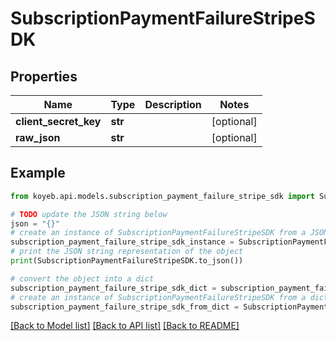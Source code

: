# SubscriptionPaymentFailureStripeSDK


## Properties

Name | Type | Description | Notes
------------ | ------------- | ------------- | -------------
**client_secret_key** | **str** |  | [optional] 
**raw_json** | **str** |  | [optional] 

## Example

```python
from koyeb.api.models.subscription_payment_failure_stripe_sdk import SubscriptionPaymentFailureStripeSDK

# TODO update the JSON string below
json = "{}"
# create an instance of SubscriptionPaymentFailureStripeSDK from a JSON string
subscription_payment_failure_stripe_sdk_instance = SubscriptionPaymentFailureStripeSDK.from_json(json)
# print the JSON string representation of the object
print(SubscriptionPaymentFailureStripeSDK.to_json())

# convert the object into a dict
subscription_payment_failure_stripe_sdk_dict = subscription_payment_failure_stripe_sdk_instance.to_dict()
# create an instance of SubscriptionPaymentFailureStripeSDK from a dict
subscription_payment_failure_stripe_sdk_from_dict = SubscriptionPaymentFailureStripeSDK.from_dict(subscription_payment_failure_stripe_sdk_dict)
```
[[Back to Model list]](../README.md#documentation-for-models) [[Back to API list]](../README.md#documentation-for-api-endpoints) [[Back to README]](../README.md)


